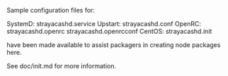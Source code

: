 Sample configuration files for:

SystemD: strayacashd.service
Upstart: strayacashd.conf
OpenRC:  strayacashd.openrc
         strayacashd.openrcconf
CentOS:  strayacashd.init

have been made available to assist packagers in creating node packages here.

See doc/init.md for more information.
